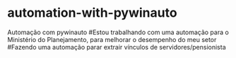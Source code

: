# automation-with-pywinauto
Automação com pywinauto
#Estou trabalhando com uma automação para o Ministério do Planejamento, para melhorar o desempenho do meu setor
#Fazendo uma automação parar extrair vínculos de servidores/pensionista
